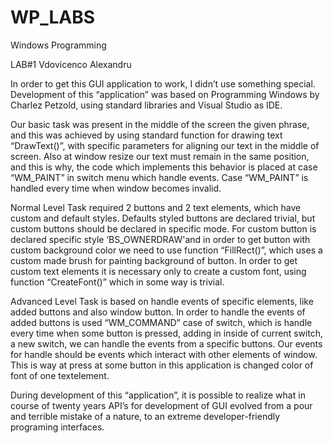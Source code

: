# WP_LABS

Windows Programming

LAB#1 Vdovicenco Alexandru

In order to get this GUI application to work, I didn’t use something special. Development of this “application” was based on Programming Windows by Charlez Petzold, using standard libraries and Visual Studio as IDE.

Our basic task was present in the middle of the screen the given phrase, and this was achieved by using standard function for drawing text “DrawText()”, with specific parameters for aligning our text in the middle of screen. Also at window resize our text must remain in the same position, and this is why, the code which implements this behavior is placed at case “WM_PAINT” in switch menu which handle events. Case “WM_PAINT” is handled every time when window becomes invalid.

Normal Level Task required 2 buttons and 2 text elements, which have custom and default styles. Defaults styled buttons are declared trivial, but custom buttons should be declared in specific mode. For custom button is declared specific style ‘BS_OWNERDRAW'and in order to get button with custom background color we need to use function “FillRect()”, which uses a custom made brush for painting background of button. In order to get custom text elements it is necessary only to create a custom font, using function “CreateFont()” which in some way is trivial.

Advanced Level Task is based on handle events of specific elements, like added buttons and also window button. In order to handle the events of added buttons is used “WM_COMMAND” case of switch, which is handle every time when some button is pressed, adding in inside of current switch, a new switch, we can handle the events from a specific buttons. Our events for handle should be events which interact with other elements of window. This is way at press at some button in this application is changed color of font of one textelement.

During development of this “application”, it is possible to realize what in course of twenty years API’s for development of GUI evolved from a pour and terrible mistake of a nature, to an extreme developer-friendly programing interfaces.  
